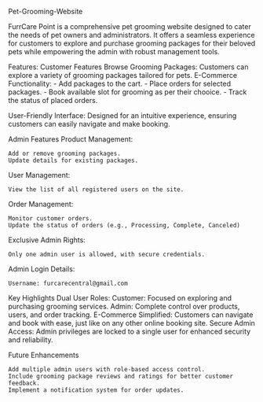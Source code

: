 Pet-Grooming-Website

FurrCare Point is a comprehensive pet grooming website designed to cater the needs of pet owners and administrators. It offers a seamless experience for customers to explore and purchase grooming packages for their beloved pets while empowering the admin with robust management tools.

Features:
Customer Features
Browse Grooming Packages: Customers can explore a variety of grooming packages tailored for pets.
E-Commerce Functionality:
        - Add packages to the cart.
	- Place orders for selected packages.
	- Book available slot for grooming as per their chooice.
	- Track the status of placed orders.
 
User-Friendly Interface: Designed for an intuitive experience, ensuring customers can easily navigate and make booking.

Admin Features
Product Management:

	Add or remove grooming packages.
	Update details for existing packages.

User Management:

	View the list of all registered users on the site.

Order Management:

	Monitor customer orders.
	Update the status of orders (e.g., Processing, Complete, Canceled)

Exclusive Admin Rights:

	Only one admin user is allowed, with secure credentials.

Admin Login Details:

	Username: furcarecentral@gmail.com



Key Highlights
	Dual User Roles:
		Customer: Focused on exploring and purchasing grooming services.
		Admin: Complete control over products, users, and order tracking.
	E-Commerce Simplified: Customers can navigate and book with ease, just like on any other online booking site.
	Secure Admin Access: Admin privileges are locked to a single user for enhanced security and reliability.


Future Enhancements

	Add multiple admin users with role-based access control.
	Include grooming package reviews and ratings for better customer feedback.
	Implement a notification system for order updates.
	
